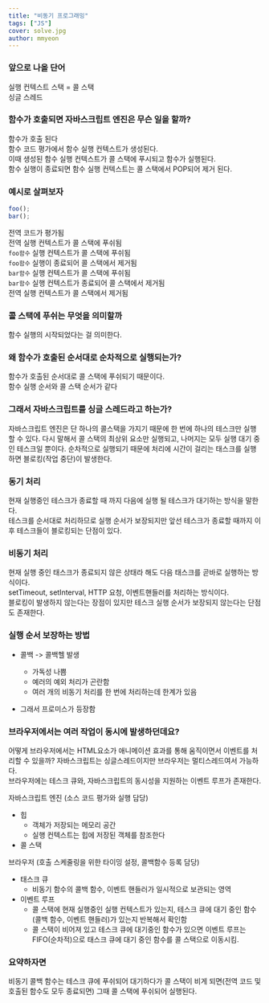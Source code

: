 ```yaml
---
title: "비동기 프로그래밍"
tags: ["JS"]
cover: solve.jpg
author: mmyeon
---
```


### 앞으로 나올 단어

실행 컨텍스트 스택 = 콜 스택<br>
싱글 스레드

### 함수가 호출되면 자바스크립트 엔진은 무슨 일을 할까?

함수가 호출 된다<br>
함수 코드 평가에서 함수 실행 컨텍스트가 생성된다.<br>
이때 생성된 함수 실행 컨텍스트가 콜 스택에 푸시되고 함수가 실행된다.<br>
함수 실행이 종료되면 함수 실행 컨텍스트는 콜 스택에서 POP되어 제거 된다.<br>

### 예시로 살펴보자

```jsx
foo();
bar();
```

전역 코드가 평가됨<br>
전역 실행 컨텍스트가 콜 스택에 푸쉬됨<br>
`foo함수` 실행 컨텍스트가 콜 스택에 푸쉬됨<br>
`foo함수` 실행이 종료되어 콜 스택에서 제거됨<br>
`bar함수` 실행 컨텍스트가 콜 스택에 푸쉬됨<br>
`bar함수` 실행 컨텍스트가 종료되어 콜 스택에서 제거됨<br>
전역 실행 컨텍스트가 콜 스택에서 제거됨<br>

### 콜 스택에 푸쉬는 무엇을 의미할까

함수 실행의 시작되었다는 걸 의미한다.

### 왜 함수가 호출된 순서대로 순차적으로 실행되는가?

함수가 호출된 순서대로 콜 스택에 푸쉬되기 때문이다.<br>
함수 실행 순서와 콜 스택 순서가 같다

### 그래서 자바스크립트를 싱글 스레드라고 하는가?

자바스크립트 엔진은 단 하나의 콜스택을 가지기 때문에 한 번에 하나의 테스크만 실행할 수 있다. 다시 말해서 콜 스택의 최상위 요소만 실행되고, 나머지는 모두 실행 대기 중인 테스크일 뿐이다. 순차적으로 실행되기 때문에 처리에 시간이 걸리는 태스크를 실행하면 블로킹(작업 중단)이 발생한다.

### 동기 처리

현재 실행중인 테스크가 종료할 때 까지 다음에 실행 될 테스크가 대기하는 방식을 말한다.<br>
테스크를 순서대로 처리하므로 실행 순서가 보장되지만 앞선 테스크가 종료할 때까지 이후 테스크들이 블로킹되는 단점이 있다.

### 비동기 처리

현재 실행 중인 태스크가 종료되지 않은 상태라 해도 다음 태스크를 곧바로 실행하는 방식이다.<br> setTimeout, setInterval, HTTP 요청, 이벤트핸들러를 처리하는 방식이다.<br> 블로킹이 발생하지 않는다는 장점이 있지만 테스크 실행 순서가 보장되지 않는다는 단점도 존재한다.

### 실행 순서 보장하는 방법

- 콜백 -> 콜백헬 발생

  - 가독성 나쁨
  - 예러의 예외 처리가 곤란함
  - 여러 개의 비동기 처리를 한 번에 처리하는데 한계가 있음

- 그래서 프로미스가 등장함

### 브라우저에서는 여러 작업이 동시에 발생하던데요?

어떻게 브라우저에서는 HTML요소가 애니메이션 효과를 통해 움직이면서 이벤트를 처리할 수 있을까? 자바스크립트는 싱글스레드이지만 브라우저는 멀티스레드여서 가능하다. <br>브라우저에는 테스크 큐와, 자바스크립트의 동시성을 지원하는 이벤트 루프가 존재한다.

자바스크립트 엔진 (소스 코드 평가와 실행 담당)

- 힙
  - 객체가 저장되는 메모리 공간
  - 실행 컨텍스트는 힙에 저장된 객체를 참조한다
- 콜 스택

브라우저 (호출 스케줄링을 위한 타이밍 설정, 콜백함수 등록 담당)

- 태스크 큐
  - 비동기 함수의 콜백 함수, 이벤트 핸들러가 일시적으로 보관되는 영역
- 이벤트 루프
  - 콜 스택에 현재 실행중인 실행 컨텍스트가 있는지, 테스크 큐에 대기 중인 함수(콜백 함수, 이벤트 핸들러)가 있는지 반복해서 확인함
  - 콜 스택이 비어져 있고 테스크 큐에 대기중인 함수가 있으면 이벤트 루프는 FIFO(순차적)으로 태스크 큐에 대기 중인 함수를 콜 스택으로 이동시킴.

### 요약하자면

비동기 콜백 함수는 테스크 큐에 푸쉬되어 대기하다가 콜 스택이 비게 되면(전역 코드 및 호출된 함수도 모두 종료되면) 그때 콜 스택에 푸쉬되어 실행된다.
